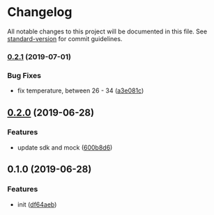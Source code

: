 # Changelog

All notable changes to this project will be documented in this file. See [standard-version](https://github.com/conventional-changelog/standard-version) for commit guidelines.

### [0.2.1](https://github.com/36node/weather-sdk-js/compare/v0.2.0...v0.2.1) (2019-07-01)


### Bug Fixes

* fix temperature, between 26 - 34 ([a3e081c](https://github.com/36node/weather-sdk-js/commit/a3e081c))



## [0.2.0](https://github.com/36node/weather-sdk-js/compare/v0.1.0...v0.2.0) (2019-06-28)


### Features

* update sdk and mock ([600b8d6](https://github.com/36node/weather-sdk-js/commit/600b8d6))



## 0.1.0 (2019-06-28)


### Features

* init ([df64aeb](https://github.com/36node/weather-sdk-js/commit/df64aeb))
